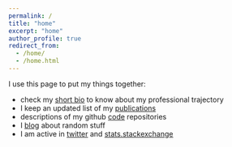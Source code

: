 ```yaml
---
permalink: /
title: "home"
excerpt: "home"
author_profile: true
redirect_from: 
  - /home/
  - /home.html
---
```


I use this page to put my things together:

- check my [short bio](/bio/) to know about my professional trajectory
- I keep an updated list of my [publications](/publications/)
- descriptions of my github [code](/code/) repositories
- I [blog](/blog/) about random stuff 
- I am active in [twitter](https://twitter.com/gerard_sanroma) and [stats.stackexchange](https://stats.stackexchange.com/users/124941/gsanroma)